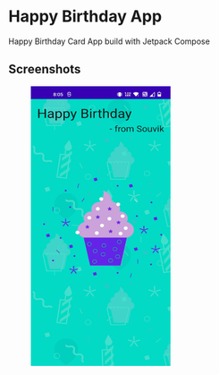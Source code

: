 # Happy Birthday App
Happy Birthday Card App build with Jetpack Compose

## Screenshots
<img src="images/ss1.jpg" height="500" width="250" hspace="40">
